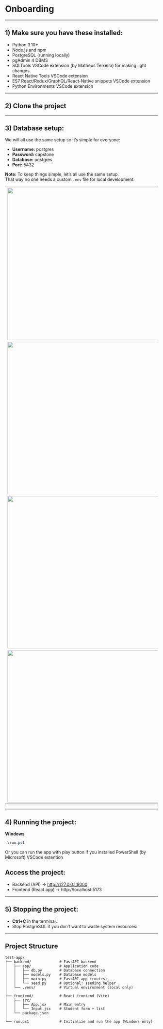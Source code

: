 # Onboarding
---

## 1) Make sure you have these installed:
- Python 3.10+  
- Node.js and npm  
- PostgreSQL (running locally)  
- pgAdmin 4 DBMS
- SQLTools VSCode extension (by Matheus Teixeira) for making light changes  
- React Native Tools VSCode extension  
- ES7 React/Redux/GraphQL/React-Native snippets VSCode extension  
- Python Environments VSCode extension  

---

## 2) Clone the project

---

## 3) Database setup:
We will all use the same setup so it’s simple for everyone:

- **Username:** postgres  
- **Password:** capstone  
- **Database:** postgres  
- **Port:** 5432  

**Note:** To keep things simple, let’s all use the same setup.  
That way no one needs a custom `.env` file for local development.

| | |
|:---:|:---:|
| <img src="https://github.com/user-attachments/assets/e0f48515-aacf-4c41-bc9e-a0a64d130395" width="500"> | <img src="https://github.com/user-attachments/assets/9671d24b-03ac-4c71-8db0-20a4ac93c95e" width="500"> |
| <img src="https://github.com/user-attachments/assets/31e04ee8-dc43-4b34-aabf-7e7630b43340" width="500"> | <img src="https://github.com/user-attachments/assets/4561f866-7978-4af7-9be5-00736fa4abd8" width="500"> |
| <img src="https://github.com/user-attachments/assets/0c34b9e5-1350-4bf2-9082-be34192920df" width="500"> | <img src="https://github.com/user-attachments/assets/c54903c7-d687-4b06-8297-a9e72a256c7e" width="500"> |
| <img src="https://github.com/user-attachments/assets/107d54cc-0682-42e3-937a-9e5d2bafa009" width="500"> |


---

## 4) Running the project:
**Windows**
```PowerShell
.\run.ps1
```
Or you can run the app with play button if you installed PowerShell (by Microsoft) VSCode extention

## Access the project:
- Backend (API) → http://127.0.0.1:8000  
- Frontend (React app) → http://localhost:5173  

---

## 5) Stopping the project:
-  **Ctrl+C** in the terminal.   
- Stop PostgreSQL if you don’t want to waste system resources:  

---

## Project Structure
```
test-app/
├── backend/             # FastAPI backend
│   ├── app/             # Application code
│   │   ├── db.py        # Database connection
│   │   ├── models.py    # Database models
│   │   ├── main.py      # FastAPI app (routes)
│   │   └── seed.py      # Optional: seeding helper
│   └── .venv/           # Virtual environment (local only)
│
├── frontend/            # React frontend (Vite)
│   ├── src/
│   │   ├── App.jsx      # Main entry
│   │   └── Input.jsx    # Student form + list
│   └── package.json
│
└── run.ps1              # Initialize and run the app (Windows only)
```
